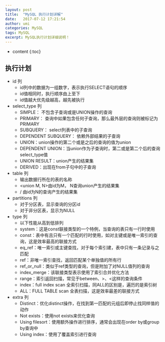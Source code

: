 ```yaml
---
layout: post
title:  "MySQL 执行计划详解"
date:   2017-07-12 17:21:54
author: umi
categories: MySQL
tags: MySQL
excerpt: MySQL执行计划详细说明！
---
```



* content
{:toc}






## 执行计划



* id 列
  * id列中的数据为一组数字，表示执行SELECT语句的顺序
  * id值相同时，执行顺序由上至下
  * id值越大优先级越高，越先被执行
* select_type 列
  * SIMPLE： 不包含子查询或是UNION操作的查询
  * PRIMARY： 查询中如果包含任何子查询，那么最外层的查询则被标记为PRIMARY
  * SUBQUERY： select列表中的子查询
  * DEPENDENT SUBQUERY： 依赖外部结果的子查询
  * UNION：union操作的第二个或是之后的查询的值为union
  * DEPENDENT UNION：当union作为子查询时，第二或是第二个后的查询select_type值
  * UNION RESULT：union产生的结果集
  * DERIVED：出现在from子句中的子查询
* table 列
  * 输出数据行所在的表的名称
  * <union M, N>由id为M， N查询union产生的结果集
  * <derivedN>/<subqueryN> 由id为N的查询产生的结果集
* partitions 列
  * 对于分区表，显示查询的分区id
  * 对于非分区表，显示为NULL
* type 列
  * 以下性能从高到低排列
  * system：这是const联接类型的一个特例，当查询的表只有一行时使用
  * const：表中有且只有一个匹配的行时使用，如对主键或是唯一索引的查询，这是效率最高的联接方式
  * eq_ref：唯一索引或主键查找，对于每个索引建，表中只有一条记录与之匹配
  * ref：非唯一索引查找，返回匹配某个单独值的所有行
  * ref_or_null：类似于ref类型的查询，但是附加了对NULL值列的查询
  * index_merge：该联接类型表示使用了索引合并优化方法
  * range：索引返回扫描，常见于between、>、<这样的查询条件
  * index：full index scan 全索引扫描，同ALL的区别是，遍历的是索引树
  * ALL：FULL TABLE scan 全表扫描，这是效率最差的联接方式
* extra 列
  * Distinct：优化distinct操作，在找到第一匹配的元组后即停止找同样值的动作
  * Not exists：使用not exists来优化查询
  * Using filesort：使用额外操作进行排序，通常会出现在order by或group by查询中
  * Using index：使用了覆盖索引进行查询